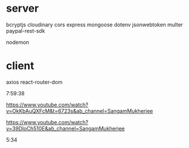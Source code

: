 # server

bcryptjs cloudinary cors express mongoose dotenv jsonwebtoken multer paypal-rest-sdk

nodemon

# client

axios react-router-dom

7:59:38

https://www.youtube.com/watch?v=OkKbAuQXFcM&t=6723s&ab_channel=SangamMukherjee

https://www.youtube.com/watch?v=39DloCh510E&ab_channel=SangamMukherjee

5:34
